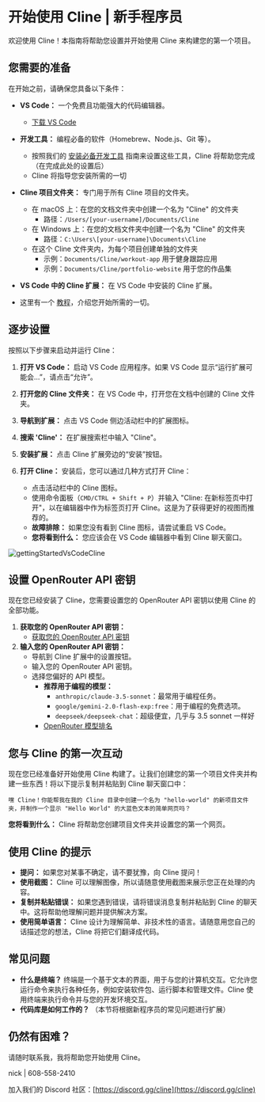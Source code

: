 # 开始使用 Cline | 新手程序员

欢迎使用 Cline！本指南将帮助您设置并开始使用 Cline 来构建您的第一个项目。

## 您需要的准备

在开始之前，请确保您具备以下条件：

-   **VS Code：** 一个免费且功能强大的代码编辑器。
    -   [下载 VS Code](https://code.visualstudio.com/)
-   **开发工具：** 编程必备的软件（Homebrew、Node.js、Git 等）。
    -   按照我们的 [安装必备开发工具](installing-dev-essentials.md) 指南来设置这些工具，Cline 将帮助您完成（在完成此处的设置后）
    -   Cline 将指导您安装所需的一切
-   **Cline 项目文件夹：** 专门用于所有 Cline 项目的文件夹。
    -   在 macOS 上：在您的文档文件夹中创建一个名为 "Cline" 的文件夹
        -   路径：`/Users/[your-username]/Documents/Cline`
    -   在 Windows 上：在您的文档文件夹中创建一个名为 "Cline" 的文件夹
        -   路径：`C:\Users\[your-username]\Documents\Cline`
    -   在这个 Cline 文件夹内，为每个项目创建单独的文件夹
        -   示例：`Documents/Cline/workout-app` 用于健身跟踪应用
        -   示例：`Documents/Cline/portfolio-website` 用于您的作品集
-   **VS Code 中的 Cline 扩展：** 在 VS Code 中安装的 Cline 扩展。

-   这里有一个 [教程](https://www.youtube.com/watch?v=N4td-fKhsOQ)，介绍您开始所需的一切。

## 逐步设置

按照以下步骤来启动并运行 Cline：

1. **打开 VS Code：** 启动 VS Code 应用程序。如果 VS Code 显示“运行扩展可能会...”，请点击“允许”。

2. **打开您的 Cline 文件夹：** 在 VS Code 中，打开您在文档中创建的 Cline 文件夹。

3. **导航到扩展：** 点击 VS Code 侧边活动栏中的扩展图标。

4. **搜索 'Cline'：** 在扩展搜索栏中输入 "Cline"。

5. **安装扩展：** 点击 Cline 扩展旁边的“安装”按钮。

6. **打开 Cline：** 安装后，您可以通过几种方式打开 Cline：
    - 点击活动栏中的 Cline 图标。
    - 使用命令面板（`CMD/CTRL + Shift + P`）并输入 "Cline: 在新标签页中打开"，以在编辑器中作为标签页打开 Cline。这是为了获得更好的视图而推荐的。
    - **故障排除：** 如果您没有看到 Cline 图标，请尝试重启 VS Code。
    - **您将看到什么：** 您应该会在 VS Code 编辑器中看到 Cline 聊天窗口。

![gettingStartedVsCodeCline](https://github.com/user-attachments/assets/622b4bb7-859b-4c2e-b87b-c12e3eabefb8)

## 设置 OpenRouter API 密钥

现在您已经安装了 Cline，您需要设置您的 OpenRouter API 密钥以使用 Cline 的全部功能。
1.  **获取您的 OpenRouter API 密钥：**
    -   [获取您的 OpenRouter API 密钥](https://openrouter.ai/)
2.  **输入您的 OpenRouter API 密钥：**
    -   导航到 Cline 扩展中的设置按钮。
    -   输入您的 OpenRouter API 密钥。
    -   选择您偏好的 API 模型。
        -   **推荐用于编程的模型：**
            -   `anthropic/claude-3.5-sonnet`：最常用于编程任务。
            -   `google/gemini-2.0-flash-exp:free`：用于编程的免费选项。
            -   `deepseek/deepseek-chat`：超级便宜，几乎与 3.5 sonnet 一样好
        -   [OpenRouter 模型排名](https://openrouter.ai/rankings/programming)

## 您与 Cline 的第一次互动

现在您已经准备好开始使用 Cline 构建了。让我们创建您的第一个项目文件夹并构建一些东西！将以下提示复制并粘贴到 Cline 聊天窗口中：

```
嘿 Cline！你能帮我在我的 Cline 目录中创建一个名为 "hello-world" 的新项目文件夹，并制作一个显示 "Hello World" 的大蓝色文本的简单网页吗？
```

**您将看到什么：** Cline 将帮助您创建项目文件夹并设置您的第一个网页。

## 使用 Cline 的提示

-   **提问：** 如果您对某事不确定，请不要犹豫，向 Cline 提问！
-   **使用截图：** Cline 可以理解图像，所以请随意使用截图来展示您正在处理的内容。
-   **复制并粘贴错误：** 如果您遇到错误，请将错误消息复制并粘贴到 Cline 的聊天中。这将帮助他理解问题并提供解决方案。
-   **使用简单语言：** Cline 设计为理解简单、非技术性的语言。请随意用您自己的话描述您的想法，Cline 将把它们翻译成代码。

## 常见问题

-   **什么是终端？** 终端是一个基于文本的界面，用于与您的计算机交互。它允许您运行命令来执行各种任务，例如安装软件包、运行脚本和管理文件。Cline 使用终端来执行命令并与您的开发环境交互。
-   **代码库是如何工作的？** （本节将根据新程序员的常见问题进行扩展）

## 仍然有困难？

请随时联系我，我将帮助您开始使用 Cline。

nick | 608-558-2410

加入我们的 Discord 社区：[https://discord.gg/cline](https://discord.gg/cline)